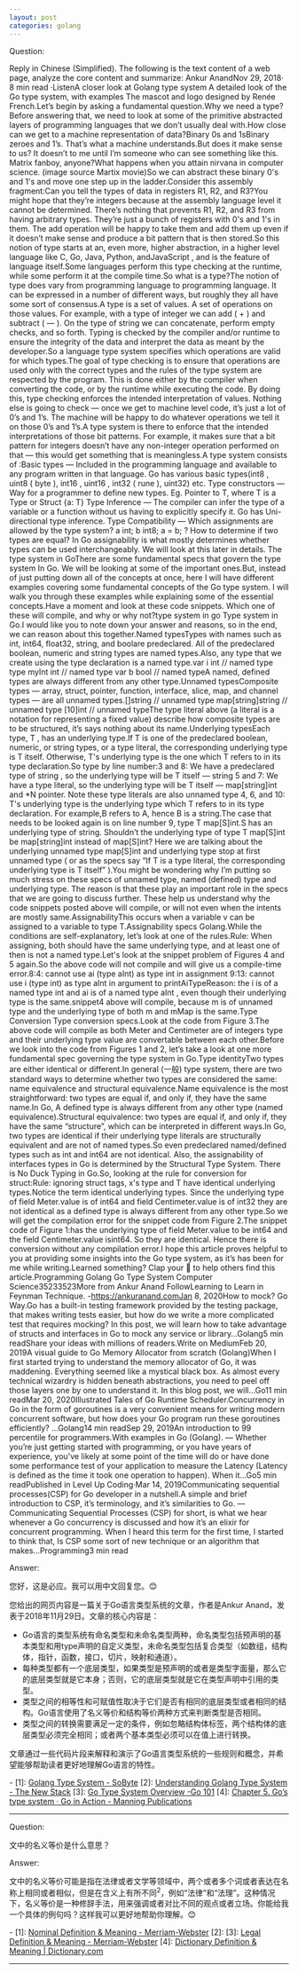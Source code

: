 ```yaml
---
layout: post
categories: golang
---
```

Question:

Reply in Chinese (Simplified).
The following is the text content of a web page, analyze the core content and summarize:
Ankur AnandNov 29, 2018·
8 min read
·ListenA closer look at Golang type system
A detailed look of the Go type system, with examples
The mascot and logo designed by Renée French.Let’s begin by asking a fundamental question.Why we need a type?Before answering that, we need to look at some of the primitive abstracted layers of programming languages that we don’t usually deal with.How close can we get to a machine representation of data?Binary 0s and 1sBinary zeroes and 1’s. That’s what a machine understands.But does it make sense to us? It doesn’t to me until I’m someone who can see something like this. Matrix fanboy, anyone?What happens when you attain nirvana in computer science. (image source Martix movie)So we can abstract these binary 0's and 1's and move one step up in the ladder.Consider this assembly fragment:Can you tell the types of data in registers R1, R2, and R3?You might hope that they’re integers because at the assembly language level it cannot be determined. There’s nothing that prevents R1, R2, and R3 from having arbitrary types. They’re just a bunch of registers with 0's and 1's in them. The add operation will be happy to take them and add them up even if it doesn’t make sense and produce a bit pattern that is then stored.So this notion of type starts at an, even more, higher abstraction, in a higher level language like C, Go, Java, Python, andJavaScript , and is the feature of language itself.Some languages perform this type checking at the runtime, while some perform it at the compile time.So what is a type?The notion of type does vary from programming language to programming language. It can be expressed in a number of different ways, but roughly they all have some sort of consensus.A type is a set of values.
A set of operations on those values. For example, with a type of integer we can add ( + ) and subtract ( — ). On the type of string we can concatenate, perform empty checks, and so forth.
Typing is checked by the compiler and/or runtime to ensure the integrity of the data and interpret the data as meant by the developer.So a language type system specifies which operations are valid for which types.The goal of type checking is to ensure that operations are used only with the correct types and the rules of the type system are respected by the program. This is done either by the compiler when converting the code, or by the runtime while executing the code. By doing this, type checking enforces the intended interpretation of values. Nothing else is going to check — once we get to machine level code, it’s just a lot of 0’s and 1’s. The machine will be happy to do whatever operations we tell it on those 0’s and 1’s.A type system is there to enforce that the intended interpretations of those bit patterns. For example, it makes sure that a bit pattern for integers doesn’t have any non-integer operation performed on that — this would get something that is meaningless.A type system consists of :Basic types — Included in the programming language and available to any program written in that language. Go has various basic types(int8 , uint8 ( byte ), int16 , uint16 , int32 ( rune ), uint32) etc.
Type constructors — Way for a programmer to define new types.
Eg. Pointer to T, where T is a Type or Struct {a: T}
Type Inference — The compiler can infer the type of a variable or a function without us having to explicitly specify it. Go has Uni-directional type inference.
Type Compatibility — Which assignments are allowed by the type system? a int; b int8; a = b; ?
How to determine if two types are equal? In Go assignability is what mostly determines whether types can be used interchangeably. We will look at this later in details.
The type system in GoThere are some fundamental specs that govern the type system In Go. We will be looking at some of the important ones.But, instead of just putting down all of the concepts at once, here I will have different examples covering some fundamental concepts of the Go type system. I will walk you through these examples while explaining some of the essential concepts.Have a moment and look at these code snippets. Which one of these will compile, and why or why not?type system in go
Type system in Go.I would like you to note down your answer and reasons, so in the end, we can reason about this together.Named typesTypes with names such as int, int64, float32, string, and boolare predeclared. All of the predeclared boolean, numeric and string types are named types.Also, any type that we create using the type declaration is a named type.var i int // named type
type myInt int // named type
var b bool // named typeA named, defined types are always different from any other type.Unnamed typesComposite types — array, struct, pointer, function, interface, slice, map, and channel types — are all unnamed types.[]string // unnamed type
map[string]string // unnamed type
[10]int // unnamed typeThe type literal above (a literal is a notation for representing a fixed value) describe how composite types are to be structured, it’s says nothing about its name.Underlying typesEach type, T , has an underlying type.If T is one of the predeclared boolean, numeric, or string types, or a type literal, the corresponding underlying type is T itself. Otherwise, T's underlying type is the one which T refers to in its type declaration.So type by line number:3 and 8: We have a predeclared type of string , so the underlying type will be T itself — string
5 and 7: We have a type literal, so the underlying type will be T itself — map[string]int and *N pointer. Note these type literals are also unnamed type
4, 6, and 10: T's underlying type is the underlying type which T refers to in its type declaration. For example,B refers to A, hence B is a string.The case that needs to be looked again is on line number 9, type T map[S]int.S has an underlying type of string. Shouldn’t the underlying type of type T map[S]int be map[string]int instead of map[S]int? Here we are talking about the underlying unnamed type map[S]int and underlying type stop at first unnamed type ( or as the specs say “If T is a type literal, the corresponding underlying type is T itself” ).You might be wondering why I’m putting so much stress on these specs of unnamed type, named (defined) type and underlying type. The reason is that these play an important role in the specs that we are going to discuss further. These help us understand why the code snippets posted above will compile, or will not even when the intents are mostly same.AssignabilityThis occurs when a variable v can be assigned to a variable to type T.Assignability specs Golang.While the conditions are self-explanatory, let’s look at one of the rules.Rule: When assigning, both should have the same underlying type, and at least one of then is not a named type.Let's look at the snippet problem of Figures 4 and 5 again.So the above code will not compile and will give us a compile-time error.8:4: cannot use ai (type aInt) as type int in assignment
9:13: cannot use i (type int) as type aInt in argument to printAiTypeReason: the i is of a named type int and ai is of a named type aInt , even though their underlying type is the same.snippet4 above will compile, because m is of unnamed type and the underlying type of both m and mMap is the same.Type Conversion
Type conversion specs.Look at the code from Figure 3.The above code will compile as both Meter and Centimeter are of integers type and their underlying type value are convertable between each other.Before we look into the code from Figures 1 and 2, let’s take a look at one more fundamental spec governing the type system in Go.Type identityTwo types are either identical or different.In general (一般) type system, there are two standard ways to determine whether two types are considered the same: name equivalence and structural equivalence.Name equivalence is the most straightforward: two types are equal if, and only if, they have the same name.In Go, A defined type is always different from any other type (named equivalence).Structural equivalence: two types are equal if, and only if, they have the same “structure”, which can be interpreted in different ways.In Go, two types are identical if their underlying type literals are structurally equivalent and are not of named types.So even predeclared named/defined types such as int and int64 are not identical. Also, the assignability of interfaces types in Go is determined by the Structural Type System. There is No Duck Typing in Go.So, looking at the rule for conversion for struct:Rule: ignoring struct tags, x's type and T have identical underlying types.Notice the term identical underlying types. Since the underlying type of field Meter.value is of int64 and field Centimeter.value is of int32 they are not identical as a defined type is always different from any other type.So we will get the compilation error for the snippet code from Figure 2.The snippet code of Figure 1:has the underlying type of field Meter.value to be int64 and the field Centimeter.value isint64. So they are identical. Hence there is conversion without any compilation error.I hope this article proves helpful to you at providing some insights into the Go type system, as it’s has been for me while writing.Learned something? Clap your 👏 to help others find this article.Programming
Golang
Go
Type System
Computer Science35233523More from Ankur Anand
FollowLearning to Learn in Feynman Technique. -https://ankuranand.comJan 8, 2020How to mock? Go Way.Go has a built-in testing framework provided by the testing package, that makes writing tests easier, but how do we write a more complicated test that requires mocking? In this post, we will learn how to take advantage of structs and interfaces in Go to mock any service or library…Golang5 min readShare your ideas with millions of readers.Write on MediumFeb 20, 2019A visual guide to Go Memory Allocator from scratch (Golang)When I first started trying to understand the memory allocator of Go, it was maddening. Everything seemed like a mystical black box. As almost every technical wizardry is hidden beneath abstractions, you need to peel off those layers one by one to understand it. In this blog post, we will…Go11 min readMar 20, 2020Illustrated Tales of Go Runtime Scheduler.Concurrency in Go in the form of goroutines is a very convenient means for writing modern concurrent software, but how does your Go program run these goroutines efficiently? …Golang14 min readSep 29, 2019An introduction to 99 percentile for programmers.With examples in Go (Golang). — Whether you’re just getting started with programming, or you have years of experience, you’ve likely at some point of the time will do or have done some performance test of your application to measure the Latency (Latency is defined as the time it took one operation to happen). When it…Go5 min readPublished in Level Up Coding·Mar 14, 2019Communicating sequential processes(CSP) for Go developer in a nutshell.A simple and brief introduction to CSP, it’s terminology, and it’s similarities to Go. — Communicating Sequential Processes (CSP) for short, is what we hear whenever a Go concurrency is discussed and how it’s an elixir for concurrent programming. When I heard this term for the first time, I started to think that, Is CSP some sort of new technique or an algorithm that makes…Programming3 min read

Answer:

您好，这是必应。我可以用中文回复您。😊

您给出的网页内容是一篇关于Go语言类型系统的文章，作者是Ankur Anand，发表于2018年11月29日。文章的核心内容是：

- Go语言的类型系统有命名类型和未命名类型两种，命名类型包括预声明的基本类型和用type声明的自定义类型，未命名类型包括复合类型（如数组，结构体，指针，函数，接口，切片，映射和通道）。
- 每种类型都有一个底层类型，如果类型是预声明的或者是类型字面量，那么它的底层类型就是它本身；否则，它的底层类型就是它在类型声明中引用的类型。
- 类型之间的相等性和可赋值性取决于它们是否有相同的底层类型或者相同的结构。Go语言使用了名义等价和结构等价两种方式来判断类型是否相同。
- 类型之间的转换需要满足一定的条件，例如忽略结构体标签，两个结构体的底层类型必须完全相同；或者两个基本类型必须可以在值上进行转换。

文章通过一些代码片段来解释和演示了Go语言类型系统的一些规则和概念，并希望能够帮助读者更好地理解Go语言的特性。

\-
\[1]: [Golang Type System - SoByte](https://www.sobyte.net/post/2022-12/go-type-system/)
\[2]: [Understanding Golang Type System - The New Stack](https://thenewstack.io/understanding-golang-type-system/)
\[3]: [Go Type System Overview -Go 101](https://go101.org/article/type-system-overview.html)
\[4]: [Chapter 5. Go’s type system · Go in Action - Manning Publications](https://livebook.manning.com/go-in-action/chapter-5)

<hr/>

Question:

文中的名义等价是什么意思？

Answer:

文中的名义等价可能是指在法律或者文学等领域中，两个或者多个词或者表达在名称上相同或者相似，但是在含义上有所不同<sup>2</sup>，例如“法律”和“法理”。这种情况下，名义等价是一种修辞手法，用来强调或者对比不同的观点或者立场。你能给我一个具体的例句吗？这样我可以更好地帮助你理解。😊

\-
\[1]: [Nominal Definition & Meaning - Merriam-Webster](https://www.merriam-webster.com/dictionary/nominal)
\[2]: [](https://bing.com/search?q=%e6%96%87%e4%b8%ad%e7%9a%84%e5%90%8d%e4%b9%89%e7%ad%89%e4%bb%b7+meaning)
\[3]: [Legal Definition & Meaning - Merriam-Webster](https://www.merriam-webster.com/dictionary/legal)
\[4]: [Dictionary Definition & Meaning | Dictionary.com](https://www.dictionary.com/browse/dictionary)

<hr/>

